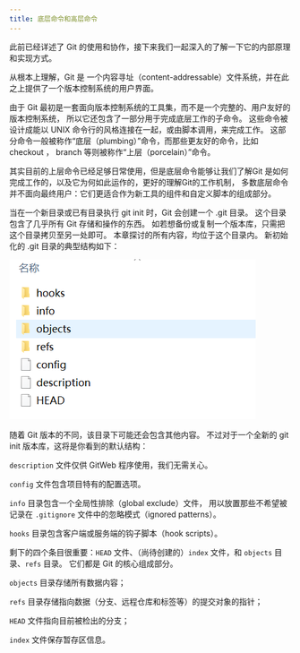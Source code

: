 ```yaml
---
title: 底层命令和高层命令
---
```

此前已经详述了 Git 的使用和协作，接下来我们一起深入的了解一下它的内部原理和实现方式。

从根本上理解，Git 是 一个内容寻址（content-addressable）文件系统，并在此之上提供了一个版本控制系统的用户界面。

由于 Git 最初是一套面向版本控制系统的工具集，而不是一个完整的、用户友好的版本控制系统， 所以它还包含了一部分用于完成底层工作的子命令。 这些命令被设计成能以 UNIX 命令行的风格连接在一起，或由脚本调用，来完成工作。 这部分命令一般被称作“底层（plumbing）”命令，而那些更友好的命令，比如 checkout ， branch 等则被称作“上层（porcelain）”命令。

其实目前的上层命令已经足够日常使用，但是底层命令能够让我们了解Git 是如何完成工作的，以及它为何如此运作的，更好的理解Git的工作机制， 多数底层命令并不面向最终用户：它们更适合作为新工具的组件和自定义脚本的组成部分。

当在一个新目录或已有目录执行 git init 时，Git 会创建一个 .git 目录。 这个目录包含了几乎所有 Git 存储和操作的东西。 如若想备份或复制一个版本库，只需把这个目录拷贝至另一处即可。 本章探讨的所有内容，均位于这个目录内。 新初始化的 .git 目录的典型结构如下：

![图片](./../../../.vuepress/public/images/yk78PG28OyjpL6CX.png)

随着 Git 版本的不同，该目录下可能还会包含其他内容。 不过对于一个全新的 git init 版本库，这将是你看到的默认结构：

`description` 文件仅供 GitWeb 程序使用，我们无需关心。

`config` 文件包含项目特有的配置选项。

`info` 目录包含一个全局性排除（global exclude）文件， 用以放置那些不希望被记录在 `.gitignore` 文件中的忽略模式（ignored patterns）。

`hooks` 目录包含客户端或服务端的钩子脚本（hook scripts）。

剩下的四个条目很重要：`HEAD` 文件、（尚待创建的）`index` 文件，和 `objects` 目录、`refs` 目录。 它们都是 Git 的核心组成部分。

`objects` 目录存储所有数据内容；

`refs` 目录存储指向数据（分支、远程仓库和标签等）的提交对象的指针；

`HEAD` 文件指向目前被检出的分支；

`index` 文件保存暂存区信息。